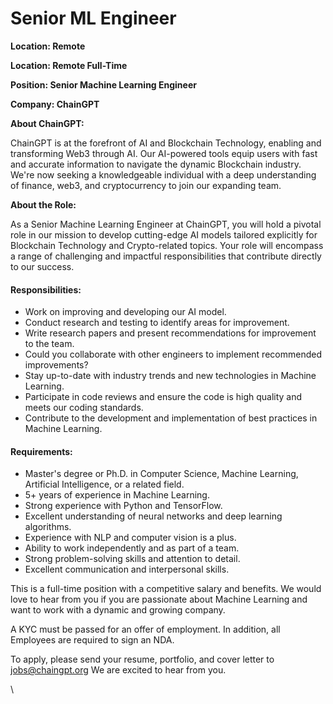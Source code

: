 # Senior ML Engineer

**Location: Remote**

**Location: Remote Full-Time**&#x20;

**Position: Senior Machine Learning Engineer**

**Company: ChainGPT** &#x20;



**About ChainGPT:** &#x20;

ChainGPT is at the forefront of AI and Blockchain Technology, enabling and transforming Web3 through AI. Our AI-powered tools equip users with fast and accurate information to navigate the dynamic Blockchain industry. We're now seeking a knowledgeable individual with a deep understanding of finance, web3, and cryptocurrency to join our expanding team.

**About the Role:**

As a Senior Machine Learning Engineer at ChainGPT, you will hold a pivotal role in our mission to develop cutting-edge AI models tailored explicitly for Blockchain Technology and Crypto-related topics. Your role will encompass a range of challenging and impactful responsibilities that contribute directly to our success.

#### Responsibilities:

* Work on improving and developing our AI model.
* Conduct research and testing to identify areas for improvement.
* Write research papers and present recommendations for improvement to the team.
* Could you collaborate with other engineers to implement recommended improvements?
* Stay up-to-date with industry trends and new technologies in Machine Learning.
* Participate in code reviews and ensure the code is high quality and meets our coding standards.
* Contribute to the development and implementation of best practices in Machine Learning.

#### Requirements:

* Master's degree or Ph.D. in Computer Science, Machine Learning, Artificial Intelligence, or a related field.
* 5+ years of experience in Machine Learning.
* Strong experience with Python and TensorFlow.
* Excellent understanding of neural networks and deep learning algorithms.
* Experience with NLP and computer vision is a plus.
* Ability to work independently and as part of a team.
* Strong problem-solving skills and attention to detail.
* Excellent communication and interpersonal skills.

This is a full-time position with a competitive salary and benefits. We would love to hear from you if you are passionate about Machine Learning and want to work with a dynamic and growing company.

A KYC must be passed for an offer of employment. In addition, all Employees are required to sign an NDA.

To apply, please send your resume, portfolio, and cover letter to jobs@chaingpt.org We are excited to hear from you.

\
